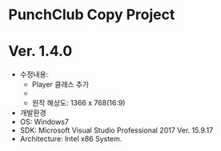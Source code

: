 # PunchClub Copy Project
# Ver. 1.4.0
- 수정내용: 
    - Player 클래스 추가
    - 
    - 원작 해상도: 1366 x 768(16:9)
- 개발환경
 - OS:              Windows7
 - SDK:             Microsoft Visual Studio Professional 2017 Ver. 15.9.17
 - Architecture:    Intel x86 System.